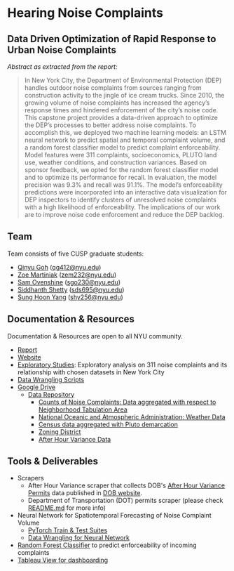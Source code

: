 # Hearing Noise Complaints

## Data Driven Optimization of Rapid Response to Urban Noise Complaints

*Abstract as extracted from the report:*
> In New York City, the Department of Environmental Protection (DEP) handles outdoor noise
complaints from sources ranging from construction activity to the jingle of ice cream trucks. Since 2010, the growing volume of noise complaints has increased the agency’s response times and hindered enforcement of the city’s noise code. This capstone project provides a data-driven approach to optimize the DEP’s processes to better address noise complaints. To accomplish this, we deployed two machine learning models: an LSTM neural network to predict spatial and temporal complaint volume, and a random forest classifier model to predict complaint enforceability. Model features were 311 complaints, socioeconomics, PLUTO land use, weather conditions, and construction variances. Based on sponsor feedback, we opted for the random forest classifier model and to optimize its performance for recall. In evaluation, the model precision was 9.3% and recall was 91.1%. The model’s enforceability predictions were incorporated into an interactive data visualization for DEP inspectors to identify clusters of unresolved noise complaints with a high likelihood of enforceability. The implications of our work are to improve noise code enforcement and reduce the DEP backlog.

## Team 
Team consists of five CUSP graduate students: 
* [Qinyu Goh](https://github.com/qygoh) (qg412@nyu.edu)
* [Zoe Martiniak](https://github.com/zem232) (zem232@nyu.edu)
* [Sam Ovenshine](https://github.com/sgo230) (sgo230@nyu.edu)
* [Siddhanth Shetty](https://github.com/sds695) (sds695@nyu.edu)
* [Sung Hoon Yang](https://github.com/sunghoonyang) (shy256@nyu.edu)

## Documentation & Resources 
Documentation & Resources are open to all NYU community.
* [Report](https://github.com/sunghoonyang/noise-capstone/tree/reorganize/report)
* [Website](https://zem232.github.io/NoiseCapstone/)
* [Exploratory Studies](https://github.com/sunghoonyang/noise-capstone/tree/reorganize/analysis/explorative_studies): Exploratory analysis on 311 noise complaints and its relationship with chosen datasets in New York City
* [Data Wrangling Scripts](https://github.com/sunghoonyang/noise-capstone/tree/reorganize/data_gen)
* [Google Drive](https://drive.google.com/drive/u/1/folders/1hE8ACy-bLxxMTJOs6yDrhvv0HL-LEQNd)
  * [Data Repository](https://drive.google.com/drive/u/1/folders/15MM0D5h5BRfnbwTcVhP7jVNy2Tbpr1Oc)
    * [Counts of Noise Complaints: Data aggregated with respect to Neighborhood Tabulation Area](https://drive.google.com/drive/u/1/folders/1V9VlLeKNtd5Dnlim_X-Ri0s4N13TPgMs)
    * [National Oceanic and Atmospheric Administration: Weather Data](https://drive.google.com/drive/u/1/folders/1x-fc6ATYnlPxj6ZtLr4FNqhBpCroFXVB)
    * [Census data aggregated with Pluto demarcation](https://drive.google.com/drive/u/1/folders/1rPLzdxa2Wqiifimd5vxwRaqhbZadpPCS)
    * [Zoning District](https://drive.google.com/drive/u/1/folders/187LS_mM0_mMaFlYZaO-0-AHNMOgybnWd)
    * [After Hour Variance Data](https://drive.google.com/open?id=1Qek6XScZBaWsnpAoJOMVvmD8-EKMi82i)

## Tools & Deliverables
* Scrapers
  * After Hour Variance scraper that collects DOB's [After Hour Variance Permits](https://www1.nyc.gov/site/buildings/business/after-hours-variances.page) data published in [DOB website](http://a810-bisweb.nyc.gov/bisweb/bispi00.jsp).
  * Department of Transportation (DOT) permits scraper (please check [README.md](https://github.com/sunghoonyang/noise-capstone/tree/master/dot_scraper) for more info)
* Neural Network for Spatiotemporal Forecasting of Noise Complaint Volume
  * [PyTorch Train & Test Suites](https://github.com/sunghoonyang/noise-capstone/blob/master/analysis/311/nn/vanilla_lstm_model-NTA-MN_ONLY_MSE.ipynb)
  * [Data Wrangling for Neural Network](https://github.com/sunghoonyang/noise-capstone/blob/master/analysis/311/nn/vanilla_lstm_model-NTA-MN_ONLY_data_wrangling.ipynb)
* [Random Forest Classifier](https://github.com/sunghoonyang/noise-capstone/tree/reorganize/analysis/modelling/random_forest_classifier) to predict enforceability of incoming complaints
* [Tableau View for dashboarding](https://github.com/sunghoonyang/noise-capstone/tree/master/dashboard)
